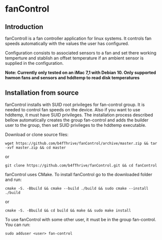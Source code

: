# fanControl

## Introduction

fanControll is a fan controller application for linux systems. It controls fan speeds automatically with the values the user has configured.

Configuration consists to associated sensors to a fan and set there working temperture and stablish an offset temperature if an ambient sensor is supplied in the configuration.

**Note: Currently only tested on an iMac 7,1 with Debian 10.
Only supported hwmon fans and sensors and hddtemp to read disk temperatures**

## Installation from source

fanControl installs with SUID root privileges for fan-control group. It is needed to control fan speeds on the device. Also if you want to use hddtemp, it must have SUID privileges. The installation process described bellow automatically creates the group fan-control and adds the builder user to the group, then set SUID privileges to the hddtemp executable.

Download or clone source files:

`wget https://github.com/b4fThrive/fanControl/archive/master.zip && tar -xvf master.zip && cd master`

or

`git clone https://github.com/b4fThrive/fanControl.git && cd fanControl`

fanControl uses CMake. To install fanControl go to the downloaded folder and run:

`cmake -S. -Bbuild && cmake --build ./build && sudo cmake --install ./build`

or

`cmake -S. -Bbuild && cd build && make && sudo make install`

To use fanControl with some other user, it must be in the group fan-control. You can run:

`sudo adduser <user> fan-control`
